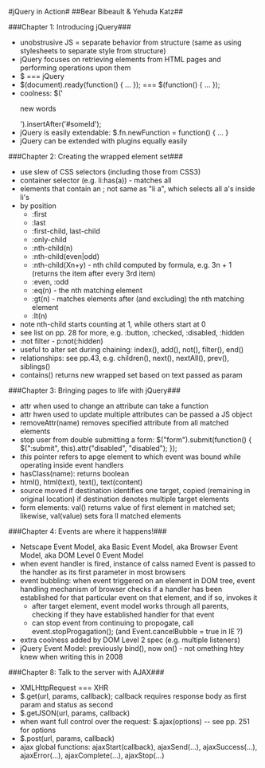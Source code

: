 #jQuery in Action#
##Bear Bibeault & Yehuda Katz##

###Chapter 1: Introducing jQuery###
* unobstrusive JS = separate behavior from structure (same as using
stylesheets to separate style from structure)
* jQuery focuses on retrieving elements from HTML pages and performing
   operations upon them
* $ === jQuery
* $(document).ready(function() { ... }); === $(function() { ... });
* coolness: $('<p>new words</p>').insertAfter('#someId');
* jQuery is easily extendable: $.fn.newFunction = function() { ... }
* jQuery can be extended with plugins equally easily

###Chapter 2: Creating the wrapped element set###
* use slew of CSS selectors (including those from CSS3)
* container selector (e.g. li:has(a)) - matches all <li> elements that
contain an <a>; not same as "li a", which selects all a's inside li's
* by position
  * :first
  * :last
  * :first-child, last-child
  * :only-child
  * :nth-child(n)
  * :nth-child(even|odd)
  * :nth-child(Xn+y) - nth child computed by formula, e.g. 3n + 1
(returns the item after every 3rd item)
  * :even, :odd
  * :eq(n) - the nth matching element
  * :gt(n) - matches elements after (and excluding) the nth matching
element
  * :lt(n)
* note nth-child starts counting at 1, while others start at 0
* see list on pp. 28 for more, e.g. :button, :checked, :disabled,
:hidden
* :not filter - p:not(:hidden)
* useful to alter set during chaining: index(), add(), not(), filter(),
end()
* relationships: see pp.43, e.g. children(), next(), nextAll(), prev(),
siblings()
* contains() returns new wrapped set based on text passed as param

###Chapter 3: Bringing pages to life with jQuery###
* attr when used to change an attribute can take a function
* attr hwen used to update multiple attributes can be passed a JS object
* removeAttr(name) removes specified attribute from all matched elements
* stop user from double submitting a form:
  $("form").submit(function() { $(":submit", this).attr("disabled",
"disabled"); });
* _this_ pointer refers to apge element to which event was bound while
operating inside event handlers
* hasClass(name): returns boolean
* html(), html(text), text(), text(content)
* source moved if destination identifies one target, copied (remaining
in original location) if destination denotes multiple target elements
* form elements: val() returns value of first element in matched set;
likewise, val(value) sets fora ll matched elements

###Chapter 4: Events are where it happens!###
* Netscape Event Model, aka Basic Event Model, aka Browser Event Model,
aka DOM Level 0 Event Model
* when event handler is fired, instance of calss named Event is passed
to the handler as its first parameter in most browsers
* event bubbling: when event triggered on an element in DOM tree, event
handling mechanism of browser checks if a handler has been established
for that particular event on that element, and if so, invokes it
  * after target element, event model works through all parents,
checking if they have established handler for that event
  * can stop event from continuing to propogate, call
event.stopProgagation(); (and Event.cancelBubble = true in IE ?)
* extra coolness added by DOM Level 2 spec (e.g. multiple listeners)
* jQuery Event Model: previously bind(), now on() - not omething htey
   knew when writing this in 2008

###Chapter 8: Talk to the server with AJAX###
* XMLHttpRequest === XHR
* $.get(url, params, callback); callback requires response body as first
param and status as second
* $.getJSON(url, params, callback)
* when want full control over the request: $.ajax(options) -- see pp.
251 for options
* $.post(url, params, callback)
* ajax global functions: ajaxStart(callback), ajaxSend(...),
ajaxSuccess(...), ajaxError(...), ajaxComplete(...), ajaxStop(...) 
